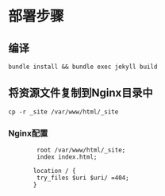 # 部署步骤

## 编译
```shell
bundle install && bundle exec jekyll build
```

## 将资源文件复制到Nginx目录中
```shell
cp -r _site /var/www/html/_site
```

### Nginx配置
```shell
        root /var/www/html/_site;
        index index.html;

       location / {
		try_files $uri $uri/ =404;
       }
```